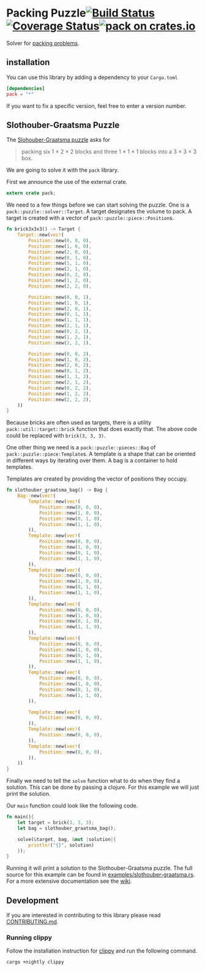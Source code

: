# Packing Puzzle[![Build Status](https://travis-ci.org/fifth-postulate/packing-puzzle.svg?branch=master)](https://travis-ci.org/fifth-postulate/packing-puzzle)[![Coverage Status](https://coveralls.io/repos/github/fifth-postulate/packing-puzzle/badge.svg?branch=master)](https://coveralls.io/github/fifth-postulate/packing-puzzle?branch=master)[![pack on crates.io](https://img.shields.io/crates/v/pack.svg)](https://crates.io/crates/pack)
Solver for [packing problems][packing].

## installation
You can use this library by adding a dependency to your `Cargo.toml`

```toml
[dependencies]
pack = "*"
```

If you want to fix a specific version, feel free to enter a version number.

## Slothouber-Graatsma Puzzle
The [Slohouber-Graatsma puzzle][puzzle] asks for

> packing six 1 × 2 × 2 blocks and three 1 × 1 × 1 blocks into a 3 × 3 × 3 box.

We are going to solve it with the `pack` library.

First we announce the use of the external crate.

```rust
extern crate pack;
```

We need to a few things before we can start solving the puzzle. One is a
`pack::puzzle::solver::Target`. A target designates the volume to pack. A target
is created with a vector of `pack::puzzle::piece::Position`s.

```rust
fn brick3x3x3() -> Target {
    Target::new(vec!(
        Position::new(0, 0, 0),
        Position::new(1, 0, 0),
        Position::new(2, 0, 0),
        Position::new(0, 1, 0),
        Position::new(1, 1, 0),
        Position::new(2, 1, 0),
        Position::new(0, 2, 0),
        Position::new(1, 2, 0),
        Position::new(2, 2, 0),

        Position::new(0, 0, 1),
        Position::new(1, 0, 1),
        Position::new(2, 0, 1),
        Position::new(0, 1, 1),
        Position::new(1, 1, 1),
        Position::new(2, 1, 1),
        Position::new(0, 2, 1),
        Position::new(1, 2, 1),
        Position::new(2, 2, 1),

        Position::new(0, 0, 2),
        Position::new(1, 0, 2),
        Position::new(2, 0, 2),
        Position::new(0, 1, 2),
        Position::new(1, 1, 2),
        Position::new(2, 1, 2),
        Position::new(0, 2, 2),
        Position::new(1, 2, 2),
        Position::new(2, 2, 2),
    ))
}
```

Because bricks are often used as targets, there is a utility
`pack::util::target::brick` function that does exactly that. The above code
could be replaced with `brick(3, 3, 3)`.


One other thing we need is a `pack::puzzle::pieces::Bag` of
`pack::puzzle::piece:Template`s. A template is a shape that can be oriented in
different ways by iterating over them. A bag is a container to hold templates.

Templates are created by providing the vector of positions they occupy.

```rust
fn slothouber_graatsma_bag() -> Bag {
    Bag::new(vec!(
        Template::new(vec!(
            Position::new(0, 0, 0),
            Position::new(1, 0, 0),
            Position::new(0, 1, 0),
            Position::new(1, 1, 0),
        )),
        Template::new(vec!(
            Position::new(0, 0, 0),
            Position::new(1, 0, 0),
            Position::new(0, 1, 0),
            Position::new(1, 1, 0),
        )),
        Template::new(vec!(
            Position::new(0, 0, 0),
            Position::new(1, 0, 0),
            Position::new(0, 1, 0),
            Position::new(1, 1, 0),
        )),
        Template::new(vec!(
            Position::new(0, 0, 0),
            Position::new(1, 0, 0),
            Position::new(0, 1, 0),
            Position::new(1, 1, 0),
        )),
        Template::new(vec!(
            Position::new(0, 0, 0),
            Position::new(1, 0, 0),
            Position::new(0, 1, 0),
            Position::new(1, 1, 0),
        )),
        Template::new(vec!(
            Position::new(0, 0, 0),
            Position::new(1, 0, 0),
            Position::new(0, 1, 0),
            Position::new(1, 1, 0),
        )),

        Template::new(vec!(
            Position::new(0, 0, 0),
        )),
        Template::new(vec!(
            Position::new(0, 0, 0),
        )),
        Template::new(vec!(
            Position::new(0, 0, 0),
        )),
    ))
}
```

Finally we need to tell the `solve` function what to do when they find a
solution. This can be done by passing a clojure. For this example we will just
print the solution.

Our `main` function could look like the following code.

```rust
fn main(){
    let target = brick(3, 3, 3);
    let bag = slothouber_graatsma_bag();

    solve(&target, bag, &mut |solution|{
        println!("{}", solution)
    });
}
```

Running it will print a solution to the Slothouber-Graatsma puzzle.
The full source for this example can be found in
[examples/slothouber-graatsma.rs][example]. For a more extensive documentation
see the [wiki][].

## Development
If you are interested in contributing to this library please read
[CONTRIBUTING.md][contributing].


### Running clippy
Follow the installation instruction for [clippy][] and run the following command.
```sh
cargo +nightly clippy
```

[packing]: https://en.wikipedia.org/wiki/Packing_problems
[puzzle]: https://en.wikipedia.org/wiki/Slothouber%E2%80%93Graatsma_puzzle
[example]: examples/slothouber-graatsma.rs
[wiki]: https://github.com/fifth-postulate/packing-puzzle/wiki
[contributing]: CONTRIBUTING.md
[clippy]: https://github.com/rust-lang-nursery/rust-clippy
